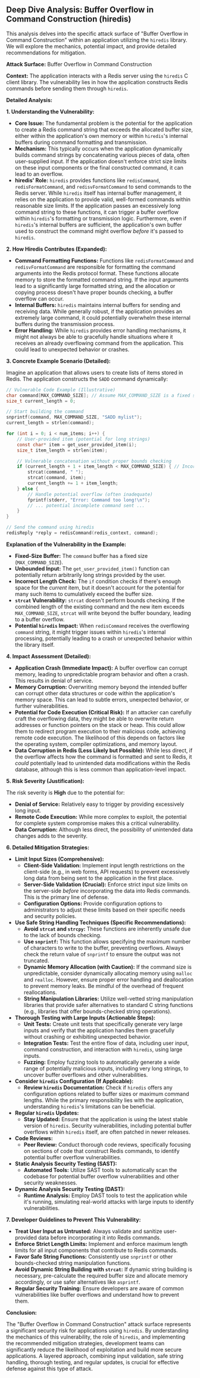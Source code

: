## Deep Dive Analysis: Buffer Overflow in Command Construction (hiredis)

This analysis delves into the specific attack surface of "Buffer Overflow in Command Construction" within an application utilizing the `hiredis` library. We will explore the mechanics, potential impact, and provide detailed recommendations for mitigation.

**Attack Surface:** Buffer Overflow in Command Construction

**Context:** The application interacts with a Redis server using the `hiredis` C client library. The vulnerability lies in how the application constructs Redis commands before sending them through `hiredis`.

**Detailed Analysis:**

**1. Understanding the Vulnerability:**

* **Core Issue:** The fundamental problem is the potential for the application to create a Redis command string that exceeds the allocated buffer size, either within the application's own memory or within `hiredis`'s internal buffers during command formatting and transmission.
* **Mechanism:** This typically occurs when the application dynamically builds command strings by concatenating various pieces of data, often user-supplied input. If the application doesn't enforce strict size limits on these input components or the final constructed command, it can lead to an overflow.
* **hiredis' Role:** `hiredis` provides functions like `redisCommand`, `redisFormatCommand`, and `redisvFormatCommand` to send commands to the Redis server. While `hiredis` itself has internal buffer management, it relies on the application to provide valid, well-formed commands within reasonable size limits. If the application passes an excessively long command string to these functions, it can trigger a buffer overflow within `hiredis`'s formatting or transmission logic. Furthermore, even if `hiredis`'s internal buffers are sufficient, the application's own buffer used to construct the command might overflow *before* it's passed to `hiredis`.

**2. How Hiredis Contributes (Expanded):**

* **Command Formatting Functions:** Functions like `redisFormatCommand` and `redisvFormatCommand` are responsible for formatting the command arguments into the Redis protocol format. These functions allocate memory to store the formatted command string. If the input arguments lead to a significantly large formatted string, and the allocation or copying process doesn't have proper bounds checking, a buffer overflow can occur.
* **Internal Buffers:** `hiredis` maintains internal buffers for sending and receiving data. While generally robust, if the application provides an extremely large command, it could potentially overwhelm these internal buffers during the transmission process.
* **Error Handling:**  While `hiredis` provides error handling mechanisms, it might not always be able to gracefully handle situations where it receives an already overflowing command from the application. This could lead to unexpected behavior or crashes.

**3. Concrete Example Scenario (Detailed):**

Imagine an application that allows users to create lists of items stored in Redis. The application constructs the `SADD` command dynamically:

```c
// Vulnerable Code Example (Illustrative)
char command[MAX_COMMAND_SIZE]; // Assume MAX_COMMAND_SIZE is a fixed size
size_t current_length = 0;

// Start building the command
snprintf(command, MAX_COMMAND_SIZE, "SADD mylist");
current_length = strlen(command);

for (int i = 0; i < num_items; i++) {
    // User-provided item (potential for long strings)
    const char* item = get_user_provided_item(i);
    size_t item_length = strlen(item);

    // Vulnerable concatenation without proper bounds checking
    if (current_length + 1 + item_length < MAX_COMMAND_SIZE) { // Incorrect check
        strcat(command, " ");
        strcat(command, item);
        current_length += 1 + item_length;
    } else {
        // Handle potential overflow (often inadequate)
        fprintf(stderr, "Error: Command too long!\n");
        // ... potential incomplete command sent ...
    }
}

// Send the command using hiredis
redisReply *reply = redisCommand(redis_context, command);
```

**Explanation of the Vulnerability in the Example:**

* **Fixed-Size Buffer:** The `command` buffer has a fixed size (`MAX_COMMAND_SIZE`).
* **Unbounded Input:** The `get_user_provided_item()` function can potentially return arbitrarily long strings provided by the user.
* **Incorrect Length Check:** The `if` condition checks if there's enough space for the *current* item, but it doesn't account for the potential for many such items to cumulatively exceed the buffer size.
* **`strcat` Vulnerability:**  `strcat` doesn't perform bounds checking. If the combined length of the existing command and the new item exceeds `MAX_COMMAND_SIZE`, `strcat` will write beyond the buffer boundary, leading to a buffer overflow.
* **Potential `hiredis` Impact:** When `redisCommand` receives the overflowing `command` string, it might trigger issues within `hiredis`'s internal processing, potentially leading to a crash or unexpected behavior within the library itself.

**4. Impact Assessment (Detailed):**

* **Application Crash (Immediate Impact):**  A buffer overflow can corrupt memory, leading to unpredictable program behavior and often a crash. This results in denial of service.
* **Memory Corruption:** Overwriting memory beyond the intended buffer can corrupt other data structures or code within the application's memory space. This can lead to subtle errors, unexpected behavior, or further vulnerabilities.
* **Potential for Code Execution (Critical Risk):** If an attacker can carefully craft the overflowing data, they might be able to overwrite return addresses or function pointers on the stack or heap. This could allow them to redirect program execution to their malicious code, achieving remote code execution. The likelihood of this depends on factors like the operating system, compiler optimizations, and memory layout.
* **Data Corruption in Redis (Less Likely but Possible):** While less direct, if the overflow affects how the command is formatted and sent to Redis, it *could* potentially lead to unintended data modifications within the Redis database, although this is less common than application-level impact.

**5. Risk Severity (Justification):**

The risk severity is **High** due to the potential for:

* **Denial of Service:**  Relatively easy to trigger by providing excessively long input.
* **Remote Code Execution:** While more complex to exploit, the potential for complete system compromise makes this a critical vulnerability.
* **Data Corruption:**  Although less direct, the possibility of unintended data changes adds to the severity.

**6. Detailed Mitigation Strategies:**

* **Limit Input Sizes (Comprehensive):**
    * **Client-Side Validation:** Implement input length restrictions on the client-side (e.g., in web forms, API requests) to prevent excessively long data from being sent to the application in the first place.
    * **Server-Side Validation (Crucial):**  Enforce strict input size limits on the server-side *before* incorporating the data into Redis commands. This is the primary line of defense.
    * **Configuration Options:**  Provide configuration options to administrators to adjust these limits based on their specific needs and security policies.
* **Use Safe String Handling Techniques (Specific Recommendations):**
    * **Avoid `strcat` and `strcpy`:** These functions are inherently unsafe due to the lack of bounds checking.
    * **Use `snprintf`:** This function allows specifying the maximum number of characters to write to the buffer, preventing overflows. Always check the return value of `snprintf` to ensure the output was not truncated.
    * **Dynamic Memory Allocation (with Caution):** If the command size is unpredictable, consider dynamically allocating memory using `malloc` and `realloc`. However, ensure proper error handling and deallocation to prevent memory leaks. Be mindful of the overhead of frequent reallocations.
    * **String Manipulation Libraries:** Utilize well-vetted string manipulation libraries that provide safer alternatives to standard C string functions (e.g., libraries that offer bounds-checked string operations).
* **Thorough Testing with Large Inputs (Actionable Steps):**
    * **Unit Tests:** Create unit tests that specifically generate very large inputs and verify that the application handles them gracefully without crashing or exhibiting unexpected behavior.
    * **Integration Tests:** Test the entire flow of data, including user input, command construction, and interaction with `hiredis`, using large inputs.
    * **Fuzzing:** Employ fuzzing tools to automatically generate a wide range of potentially malicious inputs, including very long strings, to uncover buffer overflows and other vulnerabilities.
* **Consider `hiredis` Configuration (If Applicable):**
    * **Review `hiredis` Documentation:** Check if `hiredis` offers any configuration options related to buffer sizes or maximum command lengths. While the primary responsibility lies with the application, understanding `hiredis`'s limitations can be beneficial.
* **Regular `hiredis` Updates:**
    * **Stay Updated:** Ensure that the application is using the latest stable version of `hiredis`. Security vulnerabilities, including potential buffer overflows within `hiredis` itself, are often patched in newer releases.
* **Code Reviews:**
    * **Peer Review:** Conduct thorough code reviews, specifically focusing on sections of code that construct Redis commands, to identify potential buffer overflow vulnerabilities.
* **Static Analysis Security Testing (SAST):**
    * **Automated Tools:** Utilize SAST tools to automatically scan the codebase for potential buffer overflow vulnerabilities and other security weaknesses.
* **Dynamic Analysis Security Testing (DAST):**
    * **Runtime Analysis:** Employ DAST tools to test the application while it's running, simulating real-world attacks with large inputs to identify vulnerabilities.

**7. Developer Guidelines to Prevent This Vulnerability:**

* **Treat User Input as Untrusted:** Always validate and sanitize user-provided data before incorporating it into Redis commands.
* **Enforce Strict Length Limits:** Implement and enforce maximum length limits for all input components that contribute to Redis commands.
* **Favor Safe String Functions:**  Consistently use `snprintf` or other bounds-checked string manipulation functions.
* **Avoid Dynamic String Building with `strcat`:**  If dynamic string building is necessary, pre-calculate the required buffer size and allocate memory accordingly, or use safer alternatives like `asprintf`.
* **Regular Security Training:** Ensure developers are aware of common vulnerabilities like buffer overflows and understand how to prevent them.

**Conclusion:**

The "Buffer Overflow in Command Construction" attack surface represents a significant security risk for applications using `hiredis`. By understanding the mechanics of this vulnerability, the role of `hiredis`, and implementing the recommended mitigation strategies, development teams can significantly reduce the likelihood of exploitation and build more secure applications. A layered approach, combining input validation, safe string handling, thorough testing, and regular updates, is crucial for effective defense against this type of attack.
